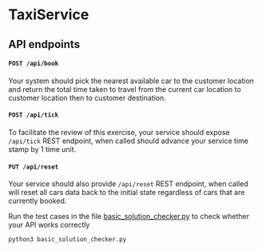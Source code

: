# TaxiService


## API endpoints

#### `POST /api/book`

Your system should pick the nearest available car to the customer location and return the total time taken to travel from the current car location to customer location then to customer destination.

#### `POST /api/tick`

To facilitate the review of this exercise, your service should expose `/api/tick` REST endpoint, when called should advance your service time stamp by 1 time unit.

#### `PUT /api/reset`

Your service should also provide `/api/reset` REST endpoint, when called will reset all cars data back to the initial state regardless of cars that are currently booked.

Run the test cases in the file [basic_solution_checker.py](basic_solution_checker.py) to check whether your API works correctly

```python
python3 basic_solution_checker.py
```
